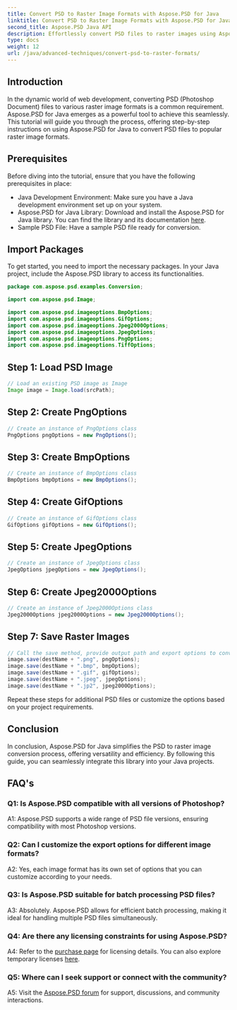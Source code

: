 ```yaml
---
title: Convert PSD to Raster Image Formats with Aspose.PSD for Java
linktitle: Convert PSD to Raster Image Formats with Aspose.PSD for Java
second_title: Aspose.PSD Java API
description: Effortlessly convert PSD files to raster images using Aspose.PSD for Java. Explore step-by-step guidance, versatile export options, and seamless integration.
type: docs
weight: 12
url: /java/advanced-techniques/convert-psd-to-raster-formats/
---
```

## Introduction

In the dynamic world of web development, converting PSD (Photoshop Document) files to various raster image formats is a common requirement. Aspose.PSD for Java emerges as a powerful tool to achieve this seamlessly. This tutorial will guide you through the process, offering step-by-step instructions on using Aspose.PSD for Java to convert PSD files to popular raster image formats.

## Prerequisites

Before diving into the tutorial, ensure that you have the following prerequisites in place:

- Java Development Environment: Make sure you have a Java development environment set up on your system.
- Aspose.PSD for Java Library: Download and install the Aspose.PSD for Java library. You can find the library and its documentation [here](https://reference.aspose.com/psd/java/).
- Sample PSD File: Have a sample PSD file ready for conversion.

## Import Packages

To get started, you need to import the necessary packages. In your Java project, include the Aspose.PSD library to access its functionalities.

```java
package com.aspose.psd.examples.Conversion;

import com.aspose.psd.Image;

import com.aspose.psd.imageoptions.BmpOptions;
import com.aspose.psd.imageoptions.GifOptions;
import com.aspose.psd.imageoptions.Jpeg2000Options;
import com.aspose.psd.imageoptions.JpegOptions;
import com.aspose.psd.imageoptions.PngOptions;
import com.aspose.psd.imageoptions.TiffOptions;
```

## Step 1: Load PSD Image

```java
// Load an existing PSD image as Image
Image image = Image.load(srcPath);
```

## Step 2: Create PngOptions

```java
// Create an instance of PngOptions class
PngOptions pngOptions = new PngOptions();
```

## Step 3: Create BmpOptions

```java
// Create an instance of BmpOptions class
BmpOptions bmpOptions = new BmpOptions();
```

## Step 4: Create GifOptions

```java
// Create an instance of GifOptions class
GifOptions gifOptions = new GifOptions();
```

## Step 5: Create JpegOptions

```java
// Create an instance of JpegOptions class
JpegOptions jpegOptions = new JpegOptions();
```

## Step 6: Create Jpeg2000Options

```java
// Create an instance of Jpeg2000Options class
Jpeg2000Options jpeg2000Options = new Jpeg2000Options();
```

## Step 7: Save Raster Images

```java
// Call the save method, provide output path and export options to convert PSD file to various raster file formats.
image.save(destName + ".png", pngOptions);
image.save(destName + ".bmp", bmpOptions);
image.save(destName + ".gif", gifOptions);
image.save(destName + ".jpeg", jpegOptions);
image.save(destName + ".jp2", jpeg2000Options);
```

Repeat these steps for additional PSD files or customize the options based on your project requirements.

## Conclusion

In conclusion, Aspose.PSD for Java simplifies the PSD to raster image conversion process, offering versatility and efficiency. By following this guide, you can seamlessly integrate this library into your Java projects.

## FAQ's

### Q1: Is Aspose.PSD compatible with all versions of Photoshop?

A1: Aspose.PSD supports a wide range of PSD file versions, ensuring compatibility with most Photoshop versions.

### Q2: Can I customize the export options for different image formats?

A2: Yes, each image format has its own set of options that you can customize according to your needs.

### Q3: Is Aspose.PSD suitable for batch processing PSD files?

A3: Absolutely. Aspose.PSD allows for efficient batch processing, making it ideal for handling multiple PSD files simultaneously.

### Q4: Are there any licensing constraints for using Aspose.PSD?

A4: Refer to the [purchase page](https://purchase.aspose.com/buy) for licensing details. You can also explore temporary licenses [here](https://purchase.aspose.com/temporary-license/).

### Q5: Where can I seek support or connect with the community?

A5: Visit the [Aspose.PSD forum](https://forum.aspose.com/c/psd/34) for support, discussions, and community interactions.
